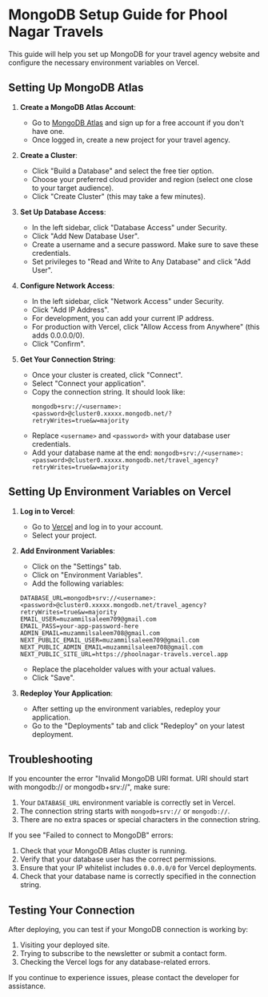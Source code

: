 # MongoDB Setup Guide for Phool Nagar Travels

This guide will help you set up MongoDB for your travel agency website and configure the necessary environment variables on Vercel.

## Setting Up MongoDB Atlas

1. **Create a MongoDB Atlas Account**:
   - Go to [MongoDB Atlas](https://www.mongodb.com/cloud/atlas) and sign up for a free account if you don't have one.
   - Once logged in, create a new project for your travel agency.

2. **Create a Cluster**:
   - Click "Build a Database" and select the free tier option.
   - Choose your preferred cloud provider and region (select one close to your target audience).
   - Click "Create Cluster" (this may take a few minutes).

3. **Set Up Database Access**:
   - In the left sidebar, click "Database Access" under Security.
   - Click "Add New Database User".
   - Create a username and a secure password. Make sure to save these credentials.
   - Set privileges to "Read and Write to Any Database" and click "Add User".

4. **Configure Network Access**:
   - In the left sidebar, click "Network Access" under Security.
   - Click "Add IP Address".
   - For development, you can add your current IP address.
   - For production with Vercel, click "Allow Access from Anywhere" (this adds 0.0.0.0/0).
   - Click "Confirm".

5. **Get Your Connection String**:
   - Once your cluster is created, click "Connect".
   - Select "Connect your application".
   - Copy the connection string. It should look like:
     ```
     mongodb+srv://<username>:<password>@cluster0.xxxxx.mongodb.net/?retryWrites=true&w=majority
     ```
   - Replace `<username>` and `<password>` with your database user credentials.
   - Add your database name at the end: `mongodb+srv://<username>:<password>@cluster0.xxxxx.mongodb.net/travel_agency?retryWrites=true&w=majority`

## Setting Up Environment Variables on Vercel

1. **Log in to Vercel**:
   - Go to [Vercel](https://vercel.com/) and log in to your account.
   - Select your project.

2. **Add Environment Variables**:
   - Click on the "Settings" tab.
   - Click on "Environment Variables".
   - Add the following variables:

   ```
   DATABASE_URL=mongodb+srv://<username>:<password>@cluster0.xxxxx.mongodb.net/travel_agency?retryWrites=true&w=majority
   EMAIL_USER=muzammilsaleem709@gmail.com
   EMAIL_PASS=your-app-password-here
   ADMIN_EMAIL=muzammilsaleem708@gmail.com
   NEXT_PUBLIC_EMAIL_USER=muzammilsaleem709@gmail.com
   NEXT_PUBLIC_ADMIN_EMAIL=muzammilsaleem708@gmail.com
   NEXT_PUBLIC_SITE_URL=https://phoolnagar-travels.vercel.app
   ```

   - Replace the placeholder values with your actual values.
   - Click "Save".

3. **Redeploy Your Application**:
   - After setting up the environment variables, redeploy your application.
   - Go to the "Deployments" tab and click "Redeploy" on your latest deployment.

## Troubleshooting

If you encounter the error "Invalid MongoDB URI format. URI should start with mongodb:// or mongodb+srv://", make sure:

1. Your `DATABASE_URL` environment variable is correctly set in Vercel.
2. The connection string starts with `mongodb+srv://` or `mongodb://`.
3. There are no extra spaces or special characters in the connection string.

If you see "Failed to connect to MongoDB" errors:

1. Check that your MongoDB Atlas cluster is running.
2. Verify that your database user has the correct permissions.
3. Ensure that your IP whitelist includes `0.0.0.0/0` for Vercel deployments.
4. Check that your database name is correctly specified in the connection string.

## Testing Your Connection

After deploying, you can test if your MongoDB connection is working by:

1. Visiting your deployed site.
2. Trying to subscribe to the newsletter or submit a contact form.
3. Checking the Vercel logs for any database-related errors.

If you continue to experience issues, please contact the developer for assistance. 